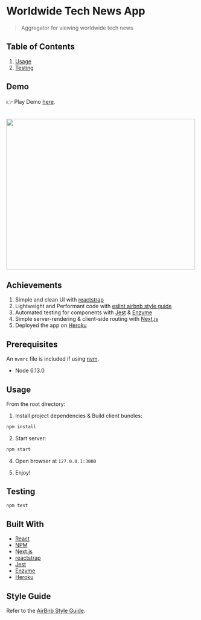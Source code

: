 # Worldwide Tech News App
> Aggregator for viewing worldwide tech news

## Table of Contents

1. [Usage](#usage)
2. [Testing](#testing)

## Demo

👉 Play Demo <a href="https://mo-news-app.herokuapp.com/">here</a>.

<br>

<img width="500" height="400" src="https://i.imgur.com/F7OxiPZ.png">

## Achievements

1. Simple and clean UI with [reactstrap](https://reactstrap.github.io)
2. Lightweight and Performant code with [eslint airbnb style guide](https://www.npmjs.com/package/eslint-config-airbnb)
3. Automated testing for components with [Jest](https://jestjs.io) & [Enzyme](https://airbnb.io/enzyme)
4. Simple server-rendering & client-side routing with [Next.js](https://nextjs.org)
5. Deployed the app on [Heroku](https://www.heroku.com)

## Prerequisites

An `nvmrc` file is included if using [nvm](https://github.com/creationix/nvm).

- Node 6.13.0

## Usage

From the root directory:

1. Install project dependencies & Build client bundles:

```sh
npm install
```

2. Start server:

```sh
npm start
```

4. Open browser at `127.0.0.1:3000` 

5. Enjoy!

## Testing

```sh
npm test
```

## Built With

* [React](https://reactjs.org) 
* [NPM](https://www.npmjs.com)
* [Next.js](https://nextjs.org)
* [reactstrap](https://reactstrap.github.io)
* [Jest](https://jestjs.io)
* [Enzyme](https://airbnb.io/enzyme)
* [Heroku](https://www.heroku.com)

## Style Guide

Refer to the [AirBnb Style Guide](https://github.com/airbnb/javascript).
